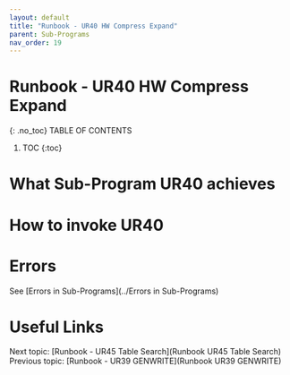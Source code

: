 ```yaml
---
layout: default
title: "Runbook - UR40 HW Compress Expand"
parent: Sub-Programs
nav_order: 19
---
```


# Runbook - UR40 HW Compress Expand
{: .no_toc}
TABLE OF CONTENTS 
1. TOC
{:toc}  

# What Sub-Program UR40 achieves

# How to invoke UR40

# Errors
See [Errors in Sub-Programs](../Errors in Sub-Programs)  
  
  
# Useful Links
Next topic: [Runbook - UR45 Table Search](Runbook UR45 Table Search)  
Previous topic: [Runbook - UR39 GENWRITE](Runbook UR39 GENWRITE) 
